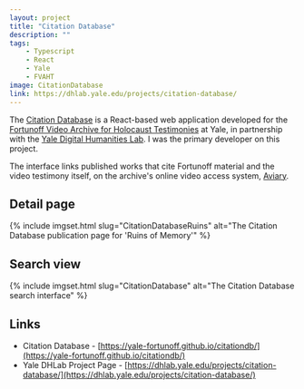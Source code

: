 ```yaml
---
layout: project
title: "Citation Database"
description: ""
tags: 
    - Typescript
    - React
    - Yale
    - FVAHT
image: CitationDatabase
link: https://dhlab.yale.edu/projects/citation-database/
---
```


The [Citation Database](https://yale-fortunoff.github.io/citationdb/) is
a React-based web application developed for the
[Fortunoff Video Archive for Holocaust Testimonies](https://fortunoff.library.yale.edu/)
at Yale, in partnership with the [Yale Digital Humanities Lab](https://dhlab.yale.edu/projects/citation-database/). I was the primary developer on this project.

The interface links published works that cite Fortunoff material and the video
testimony itself, on the archive's online video access system,
[Aviary](https://fortunoff.aviaryplatform.com/).


## Detail page  

{% include imgset.html slug="CitationDatabaseRuins" alt="The Citation Database
publication page for 'Ruins of Memory'" %}  

## Search view

{% include imgset.html slug="CitationDatabase" alt="The Citation Database search interface" %}  

## Links  

* Citation Database - [https://yale-fortunoff.github.io/citationdb/](https://yale-fortunoff.github.io/citationdb/)
* Yale DHLab Project Page - [https://dhlab.yale.edu/projects/citation-database/](https://dhlab.yale.edu/projects/citation-database/)
